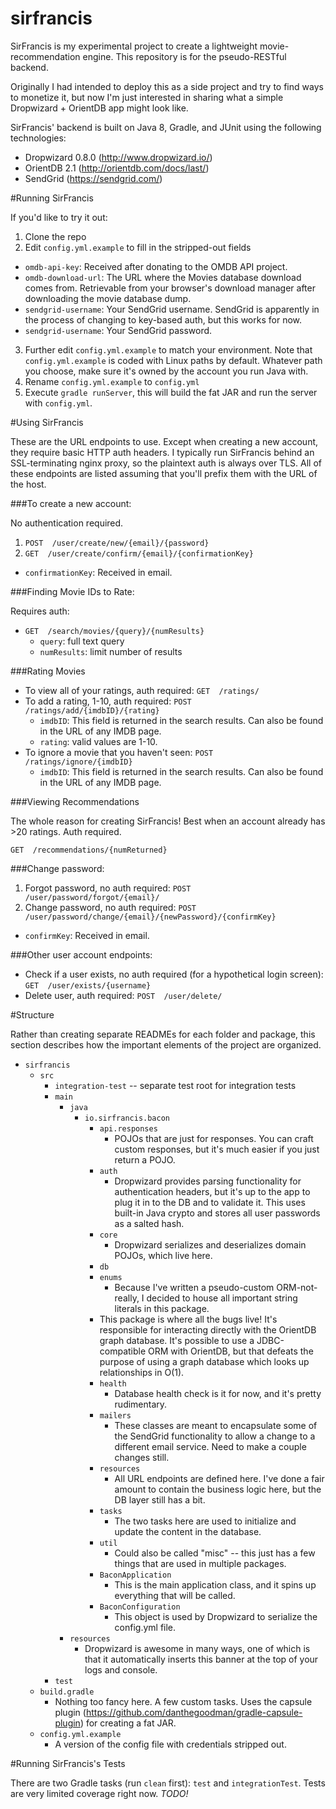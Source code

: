 sirfrancis
==========

SirFrancis is my experimental project to create a lightweight movie-recommendation engine. This repository is for the pseudo-RESTful backend.

Originally I had intended to deploy this as a side project and try to find ways to monetize it, but now I'm just interested in sharing what a simple Dropwizard + OrientDB app might look like.

SirFrancis' backend is built on Java 8, Gradle, and JUnit using the following technologies:

* Dropwizard 0.8.0 (http://www.dropwizard.io/)
* OrientDB 2.1 (http://orientdb.com/docs/last/)
* SendGrid (https://sendgrid.com/)

#Running SirFrancis

If you'd like to try it out:

1. Clone the repo
2. Edit `config.yml.example` to fill in the stripped-out fields
  * `omdb-api-key`: Received after donating to the OMDB API project.
  * `omdb-download-url`: The URL where the Movies database download comes from. Retrievable from your browser's download manager after downloading the movie database dump.
  * `sendgrid-username`: Your SendGrid username. SendGrid is apparently in the process of changing to key-based auth, but this works for now.
  * `sendgrid-username`: Your SendGrid password.
3. Further edit `config.yml.example` to match your environment. Note that `config.yml.example` is coded with Linux paths by default. Whatever path you choose, make sure it's owned by the account you run Java with. 
4. Rename `config.yml.example` to `config.yml`
5. Execute `gradle runServer`, this will build the fat JAR and run the server with `config.yml`.

#Using SirFrancis

These are the URL endpoints to use. Except when creating a new account, they require basic HTTP auth headers. I typically run SirFrancis behind an SSL-terminating nginx proxy, so the plaintext auth is always over TLS. All of these endpoints are listed assuming that you'll prefix them with the URL of the host.

###To create a new account:

No authentication required.

1. `POST  /user/create/new/{email}/{password}`
2. `GET  /user/create/confirm/{email}/{confirmationKey}`
  * `confirmationKey`: Received in email.
  
###Finding Movie IDs to Rate:

Requires auth:
* `GET  /search/movies/{query}/{numResults}`
  * `query`: full text query
  * `numResults`: limit number of results

###Rating Movies

* To view all of your ratings, auth required: `GET  /ratings/`
* To add a rating, 1-10, auth required: `POST  /ratings/add/{imdbID}/{rating}`
  * `imdbID`: This field is returned in the search results. Can also be found in the URL of any IMDB page.
  * `rating`: valid values are 1-10.
* To ignore a movie that you haven't seen: `POST  /ratings/ignore/{imdbID}`
  * `imdbID`: This field is returned in the search results. Can also be found in the URL of any IMDB page.

###Viewing Recommendations

The whole reason for creating SirFrancis! Best when an account already has >20 ratings. Auth required.

`GET  /recommendations/{numReturned}`

###Change password:

1. Forgot password, no auth required: `POST  /user/password/forgot/{email}/`
2. Change password, no auth required: `POST  /user/password/change/{email}/{newPassword}/{confirmKey}`
  * `confirmKey`: Received in email.

###Other user account endpoints:

* Check if a user exists, no auth required (for a hypothetical login screen): `GET  /user/exists/{username}`
* Delete user, auth required: `POST  /user/delete/`

#Structure

Rather than creating separate READMEs for each folder and package, this section describes how the important elements of the project are organized.

* `sirfrancis`
  * `src`
    * `integration-test` -- separate test root for integration tests
    * `main`
      * `java`
        * `io.sirfrancis.bacon`
          * `api.responses`
            * POJOs that are just for responses. You can craft custom responses, but it's much easier if you just return a POJO.
          * `auth`
            * Dropwizard provides parsing functionality for authentication headers, but it's up to the app to plug it in to the DB and to validate it. This uses built-in Java crypto and stores all user passwords as a salted hash.
          * `core`
            * Dropwizard serializes and deserializes domain POJOs, which live here.
          * `db`
           * `enums`
             * Because I've written a pseudo-custom ORM-not-really, I decided to house all important string literals in this package.
           * This package is where all the bugs live! It's responsible for interacting directly with the OrientDB graph database. It's possible to use a JDBC-compatible ORM with OrientDB, but that defeats the purpose of using a graph database which looks up relationships in O(1).
          * `health`
            * Database health check is it for now, and it's pretty rudimentary.
          * `mailers`
            * These classes are meant to encapsulate some of the SendGrid functionality to allow a change to a different email service. Need to make a couple changes still.
          * `resources`
            * All URL endpoints are defined here. I've done a fair amount to contain the business logic here, but the DB layer still has a bit.
          * `tasks`
            * The two tasks here are used to initialize and update the content in the database.
          * `util`
            * Could also be called "misc" -- this just has a few things that are used in multiple packages.
          * `BaconApplication`
            * This is the main application class, and it spins up everything that will be called.
          * `BaconConfiguration`
            * This object is used by Dropwizard to serialize the config.yml file.
      * `resources`
        * Dropwizard is awesome in many ways, one of which is that it automatically inserts this banner at the top of your logs and console.
    * `test`
  * `build.gradle`
    * Nothing too fancy here. A few custom tasks. Uses the capsule plugin (https://github.com/danthegoodman/gradle-capsule-plugin) for creating a fat JAR.
  * `config.yml.example`
    * A version of the config file with credentials stripped out.

#Running SirFrancis's Tests

There are two Gradle tasks (run `clean` first): `test` and `integrationTest`. Tests are very limited coverage right now. *TODO!*

